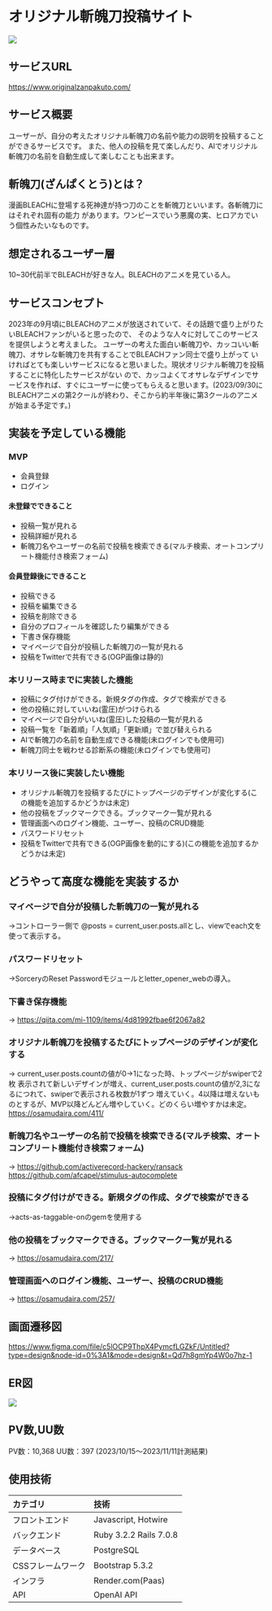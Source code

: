 # オリジナル斬魄刀投稿サイト
![](https://i.gyazo.com/1145548ffd90cbb39275cf393c035c41.png)
## サービスURL
https://www.originalzanpakuto.com/
## サービス概要
ユーザーが、自分の考えたオリジナル斬魄刀の名前や能力の説明を投稿することができるサービスです。
また、他人の投稿を見て楽しんだり、AIでオリジナル斬魄刀の名前を自動生成して楽しむことも出来ます。


## 斬魄刀(ざんぱくとう)とは？
漫画BLEACHに登場する死神達が持つ刀のことを斬魄刀といいます。各斬魄刀にはそれぞれ固有の能力
があります。ワンピースでいう悪魔の実、ヒロアカでいう個性みたいなものです。



## 想定されるユーザー層
10~30代前半でBLEACHが好きな人。BLEACHのアニメを見ている人。



## サービスコンセプト
2023年の9月頃にBLEACHのアニメが放送されていて、その話題で盛り上がりたいBLEACHファンがいると思ったので、
そのような人々に対してこのサービスを提供しようと考えました。
ユーザーの考えた面白い斬魄刀や、カッコいい斬魄刀、オサレな斬魄刀を共有することでBLEACHファン同士で盛り上がって
いければとても楽しいサービスになると思いました。現状オリジナル斬魄刀を投稿することに特化したサービスがない
ので、カッコよくてオサレなデザインでサービスを作れば、すぐにユーザーに使ってもらえると思います。(2023/09/30にBLEACHアニメの第2クールが終わり、そこから約半年後に第3クールのアニメが始まる予定です。)



## 実装を予定している機能
### MVP
* 会員登録
* ログイン
#### 未登録でできること
* 投稿一覧が見れる
* 投稿詳細が見れる
* 斬魄刀名やユーザーの名前で投稿を検索できる(マルチ検索、オートコンプリート機能付き検索フォーム)
#### 会員登録後にできること
* 投稿できる
* 投稿を編集できる
* 投稿を削除できる
* 自分のプロフィールを確認したり編集ができる
* 下書き保存機能
* マイページで自分が投稿した斬魄刀の一覧が見れる
* 投稿をTwitterで共有できる(OGP画像は静的)


### 本リリース時までに実装した機能
* 投稿にタグ付けができる。新規タグの作成、タグで検索ができる
* 他の投稿に対していいね(霊圧)がつけられる
* マイページで自分がいいね(霊圧)した投稿の一覧が見れる
* 投稿一覧を「新着順」「人気順」「更新順」で並び替えられる
* AIで斬魄刀の名前を自動生成できる機能(未ログインでも使用可)
* 斬魄刀同士を戦わせる診断系の機能(未ログインでも使用可)


### 本リリース後に実装したい機能
* オリジナル斬魄刀を投稿するたびにトップページのデザインが変化する(この機能を追加するかどうかは未定)
* 他の投稿をブックマークできる。ブックマーク一覧が見れる
* 管理画面へのログイン機能、ユーザー、投稿のCRUD機能
* パスワードリセット
* 投稿をTwitterで共有できる(OGP画像を動的にする)(この機能を追加するかどうかは未定)

## どうやって高度な機能を実装するか
### マイページで自分が投稿した斬魄刀の一覧が見れる
→コントローラー側で @posts = current_user.posts.allとし、viewでeach文を使って表示する。
### パスワードリセット
→SorceryのReset Passwordモジュールとletter_opener_webの導入。
### 下書き保存機能
→ https://qiita.com/mi-1109/items/4d81992fbae6f2067a82
### オリジナル斬魄刀を投稿するたびにトップページのデザインが変化する
→ current_user.posts.countの値が0→1になった時、トップページがswiperで2枚
表示されて新しいデザインが増え、current_user.posts.countの値が2,3になるにつれて、swiperで表示される枚数が1ずつ
増えていく。4以降は増えないものとするが、MVP以降どんどん増やしていく。どのくらい増やすかは未定。
https://osamudaira.com/411/
### 斬魄刀名やユーザーの名前で投稿を検索できる(マルチ検索、オートコンプリート機能付き検索フォーム)
→ https://github.com/activerecord-hackery/ransack
https://github.com/afcapel/stimulus-autocomplete
### 投稿にタグ付けができる。新規タグの作成、タグで検索ができる
→acts-as-taggable-onのgemを使用する
### 他の投稿をブックマークできる。ブックマーク一覧が見れる
→ https://osamudaira.com/217/
### 管理画面へのログイン機能、ユーザー、投稿のCRUD機能
→ https://osamudaira.com/257/

## 画面遷移図
https://www.figma.com/file/c5lOCP9ThpX4PymcfLGZkF/Untitled?type=design&node-id=0%3A1&mode=design&t=Qd7h8gmYp4W0o7hz-1

## ER図
![](https://i.gyazo.com/a5db883cfc2aad36188405589e67e9b5.png)

## PV数,UU数
PV数：10,368  UU数：397  (2023/10/15〜2023/11/11計測結果)

## 使用技術
| カテゴリ       | 技術  |
| :------------- | :------------ |
| フロントエンド | Javascript, Hotwire  |
| バックエンド   | Ruby 3.2.2 Rails 7.0.8 |
| データベース   |  PostgreSQL  |
| CSSフレームワーク| Bootstrap 5.3.2     |
| インフラ       | Render.com(Paas)|
| API            | OpenAI API   |
